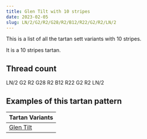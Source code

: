 ```yaml
---
title: Glen Tilt with 10 stripes
date: 2023-02-05
slug: LN/2/G2/R2/G28/R2/B12/R22/G2/R2/LN/2
---
```

This is a list of all the tartan sett variants with 10 stripes.

It is a 10 stripes tartan.


## Thread count
LN/2 G2 R2 G28 R2 B12 R22 G2 R2 LN/2

## Examples of this tartan pattern

| Tartan Variants |
|---------------|
| [Glen Tilt](/variants/ln/2/g2/r2/g28/r2/b12/r22/g2/r2/ln/2-b304080-g008000-lne0e0e0-rc00000)||
